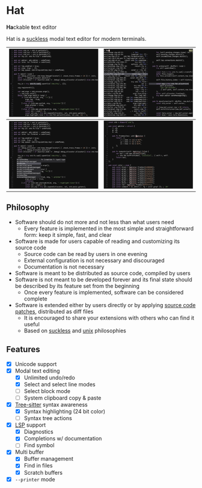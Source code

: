 # Hat

**Ha**ckable **t**ext editor

Hat is a [suckless](https://suckless.org/) modal text editor for modern terminals.

| ![Screenshot select](./img/screenshot-select.png) | ![Screenshot select](./img/screenshot-find.png) |
|-----------------------------|-----------------------------|
| ![Screenshot completion](./img/screenshot-cmp.png) | ![Screenshot diagnostics](./img/screenshot-diagnostics.png) |

## Philosophy

- Software should do not more and not less than what users need
    * Every feature is implemented in the most simple and straightforward form:
    keep it simple, fast, and clear
- Software is made for users capable of reading and customizing its source code
    * Source code can be read by users in one evening
    * External configuration is not necessary and discouraged
    * Documentation is not necessary
- Software is meant to be distributed as source code, compiled by users
- Software is not meant to be developed forever and
its final state should be described by its feature set from the beginning
    * Once every feature is implemented, software can be considered complete
- Software is extended either by users directly or by applying
[source code patches](https://en.wikipedia.org/wiki/Patch_(computing)#Source_code_patching), distributed as diff files
    * It is encouraged to share your extensions with others who can find it useful
    * Based on [suckless](https://suckless.org/philosophy/) and
    [unix](https://en.wikipedia.org/wiki/Unix_philosophy) philosophies

## Features

- [x] Unicode support
- [x] Modal text editing
    * [x] Unlimited undo/redo
    * [x] Select and select line modes
    * [ ] Select block mode
    * [ ] System clipboard copy & paste
- [x] [Tree-sitter](https://tree-sitter.github.io/tree-sitter/) syntax awareness
    * [x] Syntax highlighting (24 bit color)
    * [ ] Syntax tree actions
- [x] [LSP](https://microsoft.github.io/language-server-protocol/) support
    * [x] Diagnostics
    * [x] Completions w/ documentation
    * [ ] Find symbol
- [x] Multi buffer
    * [x] Buffer management
    * [x] Find in files
    * [x] Scratch buffers
- [x] `--printer` mode
